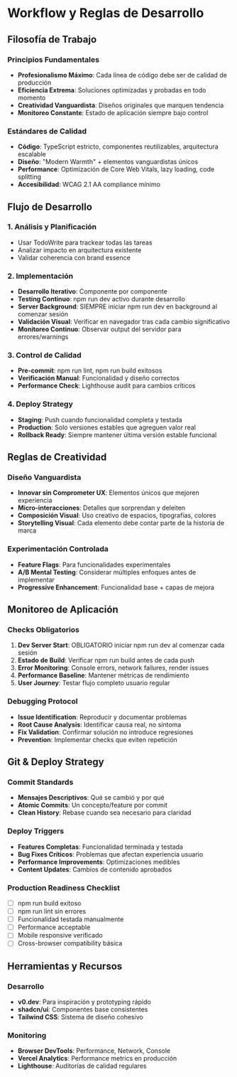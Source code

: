 # Workflow y Reglas de Desarrollo

## Filosofía de Trabajo

### Principios Fundamentales
- **Profesionalismo Máximo**: Cada línea de código debe ser de calidad de producción
- **Eficiencia Extrema**: Soluciones optimizadas y probadas en todo momento
- **Creatividad Vanguardista**: Diseños originales que marquen tendencia
- **Monitoreo Constante**: Estado de aplicación siempre bajo control

### Estándares de Calidad
- **Código**: TypeScript estricto, componentes reutilizables, arquitectura escalable
- **Diseño**: "Modern Warmth" + elementos vanguardistas únicos
- **Performance**: Optimización de Core Web Vitals, lazy loading, code splitting
- **Accesibilidad**: WCAG 2.1 AA compliance mínimo

## Flujo de Desarrollo

### 1. Análisis y Planificación
- Usar TodoWrite para trackear todas las tareas
- Analizar impacto en arquitectura existente
- Validar coherencia con brand essence

### 2. Implementación
- **Desarrollo Iterativo**: Componente por componente
- **Testing Continuo**: npm run dev activo durante desarrollo
- **Server Background**: SIEMPRE iniciar npm run dev en background al comenzar sesión
- **Validación Visual**: Verificar en navegador tras cada cambio significativo
- **Monitoreo Continuo**: Observar output del servidor para errores/warnings

### 3. Control de Calidad
- **Pre-commit**: npm run lint, npm run build exitosos
- **Verificación Manual**: Funcionalidad y diseño correctos
- **Performance Check**: Lighthouse audit para cambios críticos

### 4. Deploy Strategy
- **Staging**: Push cuando funcionalidad completa y testada
- **Production**: Solo versiones estables que agreguen valor real
- **Rollback Ready**: Siempre mantener última versión estable funcional

## Reglas de Creatividad

### Diseño Vanguardista
- **Innovar sin Comprometer UX**: Elementos únicos que mejoren experiencia
- **Micro-interacciones**: Detalles que sorprendan y deleiten
- **Composición Visual**: Uso creativo de espacios, tipografías, colores
- **Storytelling Visual**: Cada elemento debe contar parte de la historia de marca

### Experimentación Controlada
- **Feature Flags**: Para funcionalidades experimentales
- **A/B Mental Testing**: Considerar múltiples enfoques antes de implementar
- **Progressive Enhancement**: Funcionalidad base + capas de mejora

## Monitoreo de Aplicación

### Checks Obligatorios
1. **Dev Server Start**: OBLIGATORIO iniciar npm run dev al comenzar cada sesión
2. **Estado de Build**: Verificar npm run build antes de cada push
3. **Error Monitoring**: Console errors, network failures, render issues
4. **Performance Baseline**: Mantener métricas de rendimiento
5. **User Journey**: Testar flujo completo usuario regular

### Debugging Protocol
- **Issue Identification**: Reproducir y documentar problemas
- **Root Cause Analysis**: Identificar causa real, no síntoma
- **Fix Validation**: Confirmar solución no introduce regresiones
- **Prevention**: Implementar checks que eviten repetición

## Git & Deploy Strategy

### Commit Standards
- **Mensajes Descriptivos**: Qué se cambió y por qué
- **Atomic Commits**: Un concepto/feature por commit
- **Clean History**: Rebase cuando sea necesario para claridad

### Deploy Triggers
- **Features Completas**: Funcionalidad terminada y testada
- **Bug Fixes Críticos**: Problemas que afectan experiencia usuario
- **Performance Improvements**: Optimizaciones medibles
- **Content Updates**: Cambios de contenido aprobados

### Production Readiness Checklist
- [ ] npm run build exitoso
- [ ] npm run lint sin errores
- [ ] Funcionalidad testada manualmente
- [ ] Performance acceptable
- [ ] Mobile responsive verificado
- [ ] Cross-browser compatibility básica

## Herramientas y Recursos

### Desarrollo
- **v0.dev**: Para inspiración y prototyping rápido
- **shadcn/ui**: Componentes base consistentes
- **Tailwind CSS**: Sistema de diseño cohesivo

### Monitoring
- **Browser DevTools**: Performance, Network, Console
- **Vercel Analytics**: Performance metrics en producción
- **Lighthouse**: Auditorías de calidad regulares